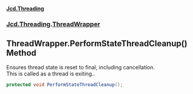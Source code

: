 #### [Jcd.Threading](index.md 'index')
### [Jcd.Threading](Jcd.Threading.md 'Jcd.Threading').[ThreadWrapper](ThreadWrapper.md 'Jcd.Threading.ThreadWrapper')

## ThreadWrapper.PerformStateThreadCleanup() Method

Ensures thread state is reset to final, including cancellation.  
This is called as a thread is exiting..

```csharp
protected void PerformStateThreadCleanup();
```